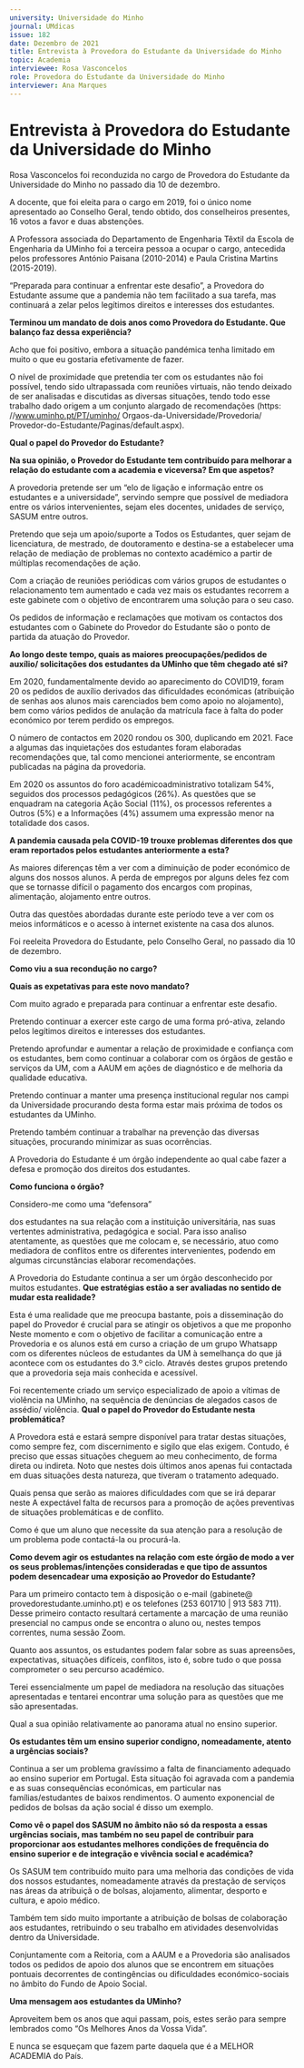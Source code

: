 ```yaml
---
university: Universidade do Minho
journal: UMdicas 
issue: 182
date: Dezembro de 2021
title: Entrevista à Provedora do Estudante da Universidade do Minho
topic: Academia
interviewee: Rosa Vasconcelos
role: Provedora do Estudante da Universidade do Minho
interviewer: Ana Marques
---
```



# Entrevista à Provedora do Estudante da Universidade do Minho

Rosa Vasconcelos foi reconduzida no cargo de Provedora do Estudante da Universidade do Minho no passado dia 10 de dezembro.

A docente, que foi eleita para o cargo em 2019, foi o único nome apresentado ao Conselho Geral, tendo obtido, dos conselheiros presentes, 16 votos a favor e duas abstenções.

A Professora associada do Departamento de Engenharia Têxtil da Escola de Engenharia da UMinho foi a terceira pessoa a ocupar o cargo, antecedida pelos professores António Paisana (2010-2014) e Paula Cristina Martins (2015-2019).

“Preparada para continuar a enfrentar este desafio”, a Provedora do Estudante assume que a pandemia não tem facilitado a sua tarefa, mas continuará a zelar pelos legítimos direitos e interesses dos estudantes.

**Terminou um mandato de dois anos como Provedora do Estudante. Que balanço faz dessa experiência?**

Acho que foi positivo, embora a situação pandémica tenha limitado em muito o que eu gostaria efetivamente de fazer.

O nível de proximidade que pretendia ter com os estudantes não foi possível, tendo sido ultrapassada com reuniões virtuais, não tendo deixado de ser analisadas e discutidas as diversas situações, tendo todo esse trabalho dado origem a um conjunto alargado de recomendações (https: //www.uminho.pt/PT/uminho/ Orgaos-da-Universidade/Provedoria/ Provedor-do-Estudante/Paginas/default.aspx).

**Qual o papel do Provedor do Estudante?**

**Na sua opinião, o Provedor do Estudante tem contribuído para melhorar a relação do estudante com a academia e viceversa? Em que aspetos?**

A provedoria pretende ser um “elo de ligação e informação entre os estudantes e a universidade”, servindo sempre que possível de mediadora entre os vários intervenientes, sejam eles docentes, unidades de serviço, SASUM entre outros.

Pretendo que seja um apoio/suporte a Todos os Estudantes, quer sejam de licenciatura, de mestrado, de doutoramento e destina-se a estabelecer uma relação de mediação de problemas no contexto académico a partir de múltiplas recomendações de ação.

Com a criação de reuniões periódicas com vários grupos de estudantes o relacionamento tem aumentado e cada vez mais os estudantes recorrem a este gabinete com o objetivo de encontrarem uma solução para o seu caso.

Os pedidos de informação e reclamações que motivam os contactos dos estudantes com o Gabinete do Provedor do Estudante são o ponto de partida da atuação do Provedor.

**Ao longo deste tempo, quais as maiores preocupações/pedidos de auxílio/ solicitações dos estudantes da UMinho que têm chegado até si?**

Em 2020, fundamentalmente devido ao aparecimento do COVID19, foram 20 os pedidos de auxílio derivados das dificuldades económicas (atribuição de senhas aos alunos mais carenciados bem como apoio no alojamento), bem como vários pedidos de anulação da matrícula face à falta do poder económico por terem perdido os empregos.

O número de contactos em 2020 rondou os 300, duplicando em 2021. 
Face a algumas das inquietações dos estudantes foram elaboradas recomendações que, tal como mencionei anteriormente, se encontram publicadas na página da provedoria.

Em 2020 os assuntos do foro académicoadministrativo totalizam 54%, seguidos dos processos pedagógicos (26%). 
As questões que se enquadram na categoria Ação Social (11%), os processos referentes a Outros (5%) e a Informações (4%) assumem uma expressão menor na totalidade dos casos.

**A pandemia causada pela COVID-19 trouxe problemas diferentes dos que eram reportados pelos estudantes anteriormente a esta?**

As maiores diferenças têm a ver com a diminuição de poder económico de alguns dos nossos alunos. 
A perda de empregos por alguns deles fez com que se tornasse difícil o pagamento dos encargos com propinas, alimentação, alojamento entre outros.

Outra das questões abordadas durante este período teve a ver com os meios informáticos e o acesso à internet existente na casa dos alunos.

Foi reeleita Provedora do Estudante, pelo Conselho Geral, no passado dia 10 de dezembro.

**Como viu a sua recondução no cargo?**

**Quais as expetativas para este novo mandato?**

Com muito agrado e preparada para continuar a enfrentar este desafio.

Pretendo continuar a exercer este cargo de uma forma pró-ativa, zelando pelos legítimos direitos e interesses dos estudantes.

Pretendo aprofundar e aumentar a relação de proximidade e confiança com os estudantes, bem como continuar a colaborar com os órgãos de gestão e serviços da UM, com a AAUM em ações de diagnóstico e de melhoria da qualidade educativa.

Pretendo continuar a manter uma presença institucional regular nos campi da Universidade procurando desta forma estar mais próxima de todos os estudantes da UMinho.

Pretendo também continuar a trabalhar na prevenção das diversas situações, procurando minimizar as suas ocorrências.

A Provedoria do Estudante é um órgão independente ao qual cabe fazer a defesa e promoção dos direitos dos estudantes.

**Como funciona o órgão?**

Considero-me como uma “defensora”

dos estudantes na sua relação com a instituição universitária, nas suas vertentes administrativa, pedagógica e social. 
Para isso analiso atentamente, as questões que me colocam e, se necessário, atuo como mediadora de conflitos entre os diferentes intervenientes, podendo em algumas circunstâncias elaborar recomendações.

A Provedoria do Estudante continua a ser um órgão desconhecido por muitos estudantes. 
**Que estratégias estão a ser avaliadas no sentido de mudar esta realidade?**

Esta é uma realidade que me preocupa bastante, pois a disseminação do papel do Provedor é crucial para se atingir os objetivos a que me proponho Neste momento e com o objetivo de facilitar a comunicação entre a Provedoria e os alunos está em curso a criação de um grupo Whatsapp com os diferentes núcleos de estudantes da UM à semelhança do que já acontece com os estudantes do 3.º ciclo. 
Através destes grupos pretendo que a provedoria seja mais conhecida e acessível.

Foi recentemente criado um serviço especializado de apoio a vítimas de violência na UMinho, na sequência de denúncias de alegados casos de assédio/ violência. 
**Qual o papel do Provedor do Estudante nesta problemática?**

A Provedora está e estará sempre disponível para tratar destas situações, como sempre fez, com discernimento e sigilo que elas exigem. 
Contudo, é preciso que essas situações cheguem ao meu conhecimento, de forma direta ou indireta. 
Noto que nestes dois últimos anos apenas fui contactada em duas situações desta natureza, que tiveram o tratamento adequado.

Quais pensa que serão as maiores dificuldades com que se irá deparar neste A expectável falta de recursos para a promoção de ações preventivas de situações problemáticas e de conflito.

Como é que um aluno que necessite da sua atenção para a resolução de um problema pode contactá-la ou procurá-la.

**Como devem agir os estudantes na relação com este órgão de modo a ver os seus problemas/intenções consideradas e que tipo de assuntos podem desencadear uma exposição ao Provedor do Estudante?**

Para um primeiro contacto tem à disposição o e-mail (gabinete@ provedorestudante.uminho.pt) e os telefones (253 601710 | 913 583 711). 
Desse primeiro contacto resultará certamente a marcação de uma reunião presencial no campus onde se encontra o aluno ou, nestes tempos correntes, numa sessão Zoom.

Quanto aos assuntos, os estudantes podem falar sobre as suas apreensões, expectativas, situações difíceis, conflitos, isto é, sobre tudo o que possa comprometer o seu percurso académico.

Terei essencialmente um papel de mediadora na resolução das situações apresentadas e tentarei encontrar uma solução para as questões que me são apresentadas.

Qual a sua opinião relativamente ao panorama atual no ensino superior.

**Os estudantes têm um ensino superior condigno, nomeadamente, atento a urgências sociais?**

Continua a ser um problema gravíssimo a falta de financiamento adequado ao ensino superior em Portugal. 
Esta situação foi agravada com a pandemia e as suas consequências económicas, em particular nas famílias/estudantes de baixos rendimentos. 
O aumento exponencial de pedidos de bolsas da ação social é disso um exemplo.

**Como vê o papel dos SASUM no âmbito não só da resposta a essas urgências sociais, mas também no seu papel de contribuir para proporcionar aos estudantes melhores condições de frequência do ensino superior e de integração e vivência social e académica?**

Os SASUM tem contribuído muito para uma melhoria das condições de vida dos nossos estudantes, nomeadamente através da prestação de serviços nas áreas da atribuiçã o de bolsas, alojamento, alimentar, desporto e cultura, e apoio médico.

Também tem sido muito importante a atribuição de bolsas de colaboração aos estudantes, retribuindo o seu trabalho em atividades desenvolvidas dentro da Universidade.

Conjuntamente com a Reitoria, com a AAUM e a Provedoria são analisados todos os pedidos de apoio dos alunos que se encontrem em situações pontuais decorrentes de contingências ou dificuldades económico-sociais no âmbito do Fundo de Apoio Social.

**Uma mensagem aos estudantes da UMinho?**

Aproveitem bem os anos que aqui passam, pois, estes serão para sempre lembrados como “Os Melhores Anos da Vossa Vida”.

E nunca se esqueçam que fazem parte daquela que é a MELHOR ACADEMIA do País.

